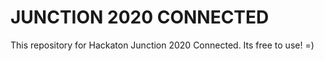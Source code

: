 # JUNCTION 2020 CONNECTED
This repository for Hackaton Junction 2020 Connected.
Its free to use! =)
